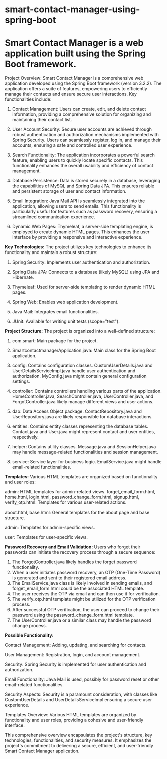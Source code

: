 # smart-contact-manager-using-spring-boot
Smart Contact Manager is a web application built using the Spring Boot framework.
================================================================================================================================================================================

Project Overview:
Smart Contact Manager is a comprehensive web application developed using the Spring Boot framework (version 3.2.2). The application offers a suite of features, empowering users to efficiently manage their contacts and ensure secure user interactions. Key functionalities include:

1. Contact Management:
Users can create, edit, and delete contact information, providing a comprehensive solution for organizing and maintaining their contact list.

2. User Account Security:
Secure user accounts are achieved through robust authentication and authorization mechanisms implemented with Spring Security. Users can seamlessly register, log in, and manage their accounts, ensuring a safe and controlled user experience.

3. Search Functionality:
The application incorporates a powerful search feature, enabling users to quickly locate specific contacts. This functionality enhances the overall usability and efficiency of contact management.

4. Database Persistence:
Data is stored securely in a database, leveraging the capabilities of MySQL and Spring Data JPA. This ensures reliable and persistent storage of user and contact information.

5. Email Integration:
Java Mail API is seamlessly integrated into the application, allowing users to send emails. This functionality is particularly useful for features such as password recovery, ensuring a streamlined communication experience.

6. Dynamic Web Pages:
Thymeleaf, a server-side templating engine, is employed to create dynamic HTML pages. This enhances the user interface by providing a responsive and interactive experience.

**Key Technologies:**
The project utilizes key technologies to enhance its functionality and maintain a robust structure:

1. Spring Security:
Implements user authentication and authorization.

2. Spring Data JPA:
Connects to a database (likely MySQL) using JPA and Hibernate.

3. Thymeleaf:
Used for server-side templating to render dynamic HTML pages.

4. Spring Web:
Enables web application development.

5. Java Mail:
Integrates email functionalities.

6. JUnit:
Available for writing unit tests (scope="test").

**Project Structure:**
The project is organized into a well-defined structure:

1. com.smart:
Main package for the project.

2. SmartcontactmanagerApplication.java:
Main class for the Spring Boot application.

3. config:
Contains configuration classes.
CustomUserDetails.java and UserDetailsServiceImpl.java handle user authentication and authorization.
MyConfig.java might contain general configuration settings.

4. controller:
Contains controllers handling various parts of the application.
HomeController.java, SearchController.java, UserController.java, and ForgotController.java likely manage different views and user actions.

5. dao:
Data Access Object package.
ContactRepository.java and UserRepository.java are likely responsible for database interactions.

6. entities:
Contains entity classes representing the database tables.
Contact.java and User.java might represent contact and user entities, respectively.

7. helper:
Contains utility classes.
Message.java and SessionHelper.java may handle message-related functionalities and session management.

8. service:
Service layer for business logic.
EmailService.java might handle email-related functionalities.

**Templates:**
Various HTML templates are organized based on functionality and user roles:

admin:
HTML templates for admin-related views.
forget_email_form.html, home.html, login.html, password_change_form.html, signup.html, verify_otp.html:
Templates for various user-related actions.


about.html, base.html:
General templates for the about page and base structure.


admin:
Templates for admin-specific views.


user:
Templates for user-specific views.


**Password Recovery and Email Validation:**
Users who forget their passwords can initiate the recovery process through a secure sequence:

1. The ForgotController.java likely handles the forget password functionality.
2. When a user initiates password recovery, an OTP (One-Time Password) is generated and sent to their registered email address.
3. The EmailService.java class is likely involved in sending emails, and forget_email_form.html could be the associated HTML template.
4. The user receives the OTP via email and can then use it for verification.
5. The verify_otp.html template might be utilized for the OTP verification process.
6. After successful OTP verification, the user can proceed to change their password using the password_change_form.html template.
7. The UserController.java or a similar class may handle the password change process.


**Possible Functionality:**

Contact Management:
Adding, updating, and searching for contacts.

User Management:
Registration, login, and account management.

Security:
Spring Security is implemented for user authentication and authorization.

Email Functionality:
Java Mail is used, possibly for password reset or other email-related functionalities.

Security Aspects:
Security is a paramount consideration, with classes like CustomUserDetails and UserDetailsServiceImpl ensuring a secure user experience.

Templates Overview:
Various HTML templates are organized by functionality and user roles, providing a cohesive and user-friendly interface.

This comprehensive overview encapsulates the project's structure, key technologies, functionalities, and security measures. It emphasizes the project's commitment to delivering a secure, efficient, and user-friendly Smart Contact Manager application.





